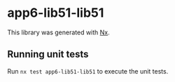 # app6-lib51-lib51

This library was generated with [Nx](https://nx.dev).

## Running unit tests

Run `nx test app6-lib51-lib51` to execute the unit tests.
